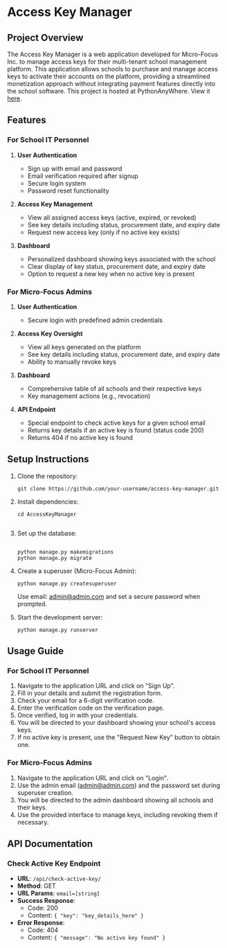 # Access Key Manager

## Project Overview

The Access Key Manager is a web application developed for Micro-Focus Inc. to manage access keys for their multi-tenant school management platform. This application allows schools to purchase and manage access keys to activate their accounts on the platform, providing a streamlined monetization approach without integrating payment features directly into the school software.
This project is hosted at PythonAnyWhere. View it [here](http://rawdreamz.pythonanywhere.com).

## Features

### For School IT Personnel

1. **User Authentication**
   - Sign up with email and password
   - Email verification required after signup
   - Secure login system
   - Password reset functionality

2. **Access Key Management**
   - View all assigned access keys (active, expired, or revoked)
   - See key details including status, procurement date, and expiry date
   - Request new access key (only if no active key exists)

3. **Dashboard**
   - Personalized dashboard showing keys associated with the school
   - Clear display of key status, procurement date, and expiry date
   - Option to request a new key when no active key is present

### For Micro-Focus Admins

1. **User Authentication**
   - Secure login with predefined admin credentials

2. **Access Key Oversight**
   - View all keys generated on the platform
   - See key details including status, procurement date, and expiry date
   - Ability to manually revoke keys

3. **Dashboard**
   - Comprehensive table of all schools and their respective keys
   - Key management actions (e.g., revocation)

4. **API Endpoint**
   - Special endpoint to check active keys for a given school email
   - Returns key details if an active key is found (status code 200)
   - Returns 404 if no active key is found

## Setup Instructions

1. Clone the repository:
   ```
   git clone https://github.com/your-username/access-key-manager.git
   ```

2. Install dependencies:
   ```
   cd AccessKeyManager 
    
   ```

3. Set up the database:
   ```
   
   python manage.py makemigrations
   python manage.py migrate
   ```

4. Create a superuser (Micro-Focus Admin):
   ```
   python manage.py createsuperuser
   ```
   Use email: admin@admin.com and set a secure password when prompted.

5. Start the development server:
   ```
   python manage.py runserver
   ```

## Usage Guide

### For School IT Personnel

1. Navigate to the application URL and click on "Sign Up".
2. Fill in your details and submit the registration form.
3. Check your email for a 6-digit verification code.
4. Enter the verification code on the verification page.
5. Once verified, log in with your credentials.
6. You will be directed to your dashboard showing your school's access keys.
7. If no active key is present, use the "Request New Key" button to obtain one.

### For Micro-Focus Admins

1. Navigate to the application URL and click on "Login".
2. Use the admin email (admin@admin.com) and the password set during superuser creation.
3. You will be directed to the admin dashboard showing all schools and their keys.
4. Use the provided interface to manage keys, including revoking them if necessary.

## API Documentation

### Check Active Key Endpoint

- **URL**: `/api/check-active-key/`
- **Method**: GET
- **URL Params**: `email=[string]`
- **Success Response**:
  - Code: 200
  - Content: `{ "key": "key_details_here" }`
- **Error Response**:
  - Code: 404
  - Content: `{ "message": "No active key found" }`

 
